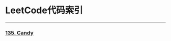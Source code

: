 # LeetCode代码索引

------
### [135. Candy](https://github.com/xghc1991/Algorithm/blob/master/leetcode/candy.cpp)
